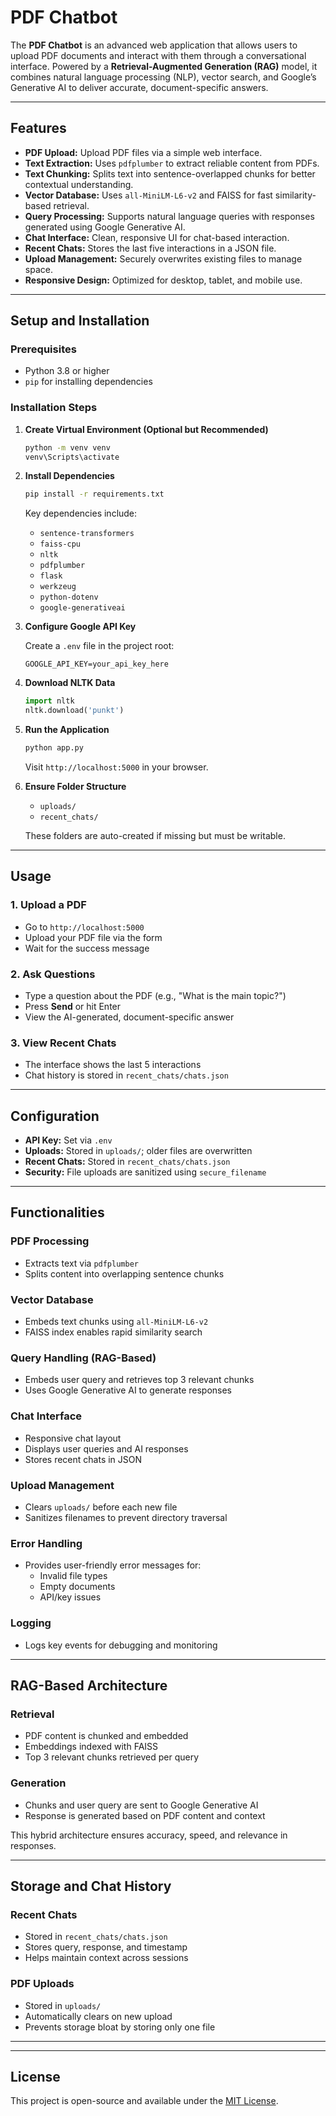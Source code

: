 # PDF Chatbot

The **PDF Chatbot** is an advanced web application that allows users to upload PDF documents and interact with them through a conversational interface. Powered by a **Retrieval-Augmented Generation (RAG)** model, it combines natural language processing (NLP), vector search, and Google’s Generative AI to deliver accurate, document-specific answers.

---

## Features

- **PDF Upload:** Upload PDF files via a simple web interface.
- **Text Extraction:** Uses `pdfplumber` to extract reliable content from PDFs.
- **Text Chunking:** Splits text into sentence-overlapped chunks for better contextual understanding.
- **Vector Database:** Uses `all-MiniLM-L6-v2` and FAISS for fast similarity-based retrieval.
- **Query Processing:** Supports natural language queries with responses generated using Google Generative AI.
- **Chat Interface:** Clean, responsive UI for chat-based interaction.
- **Recent Chats:** Stores the last five interactions in a JSON file.
- **Upload Management:** Securely overwrites existing files to manage space.
- **Responsive Design:** Optimized for desktop, tablet, and mobile use.

---

## Setup and Installation

### Prerequisites

- Python 3.8 or higher
- `pip` for installing dependencies

### Installation Steps

1. **Create Virtual Environment (Optional but Recommended)**

    ```bash
    python -m venv venv
    venv\Scripts\activate
    ```

2. **Install Dependencies**

    ```bash
    pip install -r requirements.txt
    ```

    Key dependencies include:

    - `sentence-transformers`
    - `faiss-cpu`
    - `nltk`
    - `pdfplumber`
    - `flask`
    - `werkzeug`
    - `python-dotenv`
    - `google-generativeai`

3. **Configure Google API Key**

    Create a `.env` file in the project root:

    ```env
    GOOGLE_API_KEY=your_api_key_here
    ```

4. **Download NLTK Data**

    ```python
    import nltk
    nltk.download('punkt')
    ```

5. **Run the Application**

    ```bash
    python app.py
    ```

    Visit `http://localhost:5000` in your browser.

6. **Ensure Folder Structure**

    - `uploads/`
    - `recent_chats/`

    These folders are auto-created if missing but must be writable.

---

## Usage

### 1. Upload a PDF

- Go to `http://localhost:5000`
- Upload your PDF file via the form
- Wait for the success message

### 2. Ask Questions

- Type a question about the PDF (e.g., "What is the main topic?")
- Press **Send** or hit Enter
- View the AI-generated, document-specific answer

### 3. View Recent Chats

- The interface shows the last 5 interactions
- Chat history is stored in `recent_chats/chats.json`

---

## Configuration

- **API Key:** Set via `.env`
- **Uploads:** Stored in `uploads/`; older files are overwritten
- **Recent Chats:** Stored in `recent_chats/chats.json`
- **Security:** File uploads are sanitized using `secure_filename`

---

## Functionalities

### PDF Processing

- Extracts text via `pdfplumber`
- Splits content into overlapping sentence chunks

### Vector Database

- Embeds text chunks using `all-MiniLM-L6-v2`
- FAISS index enables rapid similarity search

### Query Handling (RAG-Based)

- Embeds user query and retrieves top 3 relevant chunks
- Uses Google Generative AI to generate responses

### Chat Interface

- Responsive chat layout
- Displays user queries and AI responses
- Stores recent chats in JSON

### Upload Management

- Clears `uploads/` before each new file
- Sanitizes filenames to prevent directory traversal

### Error Handling

- Provides user-friendly error messages for:
  - Invalid file types
  - Empty documents
  - API/key issues

### Logging

- Logs key events for debugging and monitoring

---

## RAG-Based Architecture

### Retrieval

- PDF content is chunked and embedded
- Embeddings indexed with FAISS
- Top 3 relevant chunks retrieved per query

### Generation

- Chunks and user query are sent to Google Generative AI
- Response is generated based on PDF content and context

This hybrid architecture ensures accuracy, speed, and relevance in responses.

---

## Storage and Chat History

### Recent Chats

- Stored in `recent_chats/chats.json`
- Stores query, response, and timestamp
- Helps maintain context across sessions

### PDF Uploads

- Stored in `uploads/`
- Automatically clears on new upload
- Prevents storage bloat by storing only one file

---

---

## License

This project is open-source and available under the [MIT License](LICENSE).
